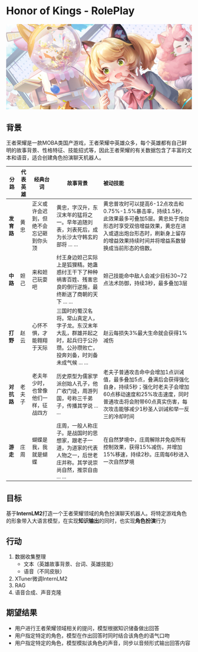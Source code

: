 # Honor of Kings - RolePlay

![img](妲己Images/时之奇旅.jpg)

## 背景

王者荣耀是一款MOBA类国产游戏，王者荣耀中英雄众多，每个英雄都有自己鲜明的故事背景、性格特征、技能招式等，因此王者荣耀的有关数据包含了丰富的文本和语音，适合创建角色扮演聊天机器人。

| 分路       | 代表英雄 | 经典台词                               | 故事背景                                                     | 被动技能                                                     |
| ---------- | -------- | -------------------------------------- | ------------------------------------------------------------ | :----------------------------------------------------------- |
| **发育路** | 黄忠     | 正义或许会迟到，但绝不会忘记砸到你头顶 | 黄忠，字汉升，东汉末年的猛将之一。早年追随刘表，刘表死后，成为长沙太守韩玄的部将 ... ... | 黄忠普攻时可以提高6-12点攻击和0.75%-1.5%暴击率，持续1.5秒，此效果最多可叠加5层。黄忠处于炮台形态时享受双倍增益效果，黄忠在进入或退出炮台形态时，刷新身上留存的增益效果持续时间并将增益系数替换成当前形态的倍数。 |
| **中路**   | 妲己     | 来和妲己玩耍吧                         | 纣王身边妲己实际上是狐狸精。她蛊惑纣王干下了种种祸害百姓、残害忠良的倒行逆施，最终断送了商朝的天下 ... ... | 妲己技能命中敌人会减少目标30~72点法术防御，持续3秒，最多叠加3层 |
| **打野**   | 赵云     | 心怀不惧，才能翱翔于天际               | 三国时的蜀汉名将。常山真定人，字子龙。东汉末年大乱，群雄并起之时，起兵归于公孙瓒。公孙瓒败亡，投奔刘备，时刘备未成气候 ... ... | 赵云每损失3%最大生命就会获得1%减伤                           |
| **对抗路** | 老夫子   | 老夫年少时，也曾像他们一样，征战四方   | 历史原型为儒家学派创始人孔子，他广收门徒，周游列国，号称三千弟子，传播其学说 ... ... | 老夫子普通攻击命中会增加1点训诫值，最多叠加5点，叠满后会获得强化自身，持续5秒；强化时老夫子会增加60点移动速度和25%攻击速度，同时普通攻击将会附带60点真实伤害，每次攻击能够减少1秒圣人训诫和举一反三的冷却时间 |
| **游走**   | 庄周     | 蝴蝶是我，我就是蝴蝶                   | 庄周，一般人称庄子。是战国时的思想家，跟老子一道，为道家的代表人物之一，后世老庄并称。其学说崇尚自然，推崇自由 ... ... | 在自然梦境中，庄周解除并免疫所有控制效果，获得15%减伤，并增加15%移速，持续2秒。庄周每6秒进入一次自然梦境 |

## 目标

基于**InternLM2**打造一个王者荣耀领域的角色扮演聊天机器人。将特定游戏角色的形象带入大语言模型，在实现**知识输出**的同时，也实现**角色扮演**行为

## 行动

1. 数据收集整理
   - 文本（英雄故事背景、台词、英雄技能）
   - 语音（不同皮肤）
2. XTuner微调InternLM2
3. RAG
4. 语音合成、声音克隆

## 期望结果

- 用户进行王者荣耀领域相关的提问，模型根据知识储备做出回答
- 用户指定特定的角色，模型在作出回答时同时结合该角色的语气口吻
- 用户指定特定的角色，模型模拟该角色的声音，同步以音频形式输出回答内容
